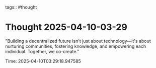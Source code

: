 tags:: #thought

# Thought 2025-04-10-03-29

"Building a decentralized future isn't just about technology—it's about nurturing communities, fostering knowledge, and empowering each individual. Together, we co-create."

Time: 2025-04-10T03:29:18.947585
